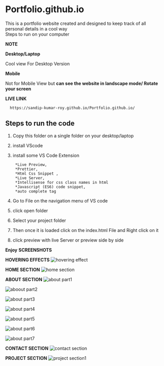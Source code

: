 # Portfolio.github.io
This is a portfolio website created and designed to keep track of all personal details in a cool way   
Steps to run on your computer


**NOTE** 

**Desktop/Laptop**

Cool view For Desktop Version 


**Mobile**

Not for Mobile View but **can see the 
website in landscape mode/ Rotate your screen**


**LIVE LINK**

      https://sandip-kumar-roy.github.io/Portfolio.github.io/


Steps to run the code
-----------------------

1) Copy this folder on a single folder on your desktop/laptop

2) install VScode 

3) install some VS Code Extension 
    

        *Live Preview, 
        *Prettier, 
        *Html Css Snippet ,
        *Live Server, 
        *Intellisense for css class names in html
        *Javascript (ES6) code snippet, 
        *auto complete tag 


3) Go to File on the navigation menu of VS code

4) click open folder

5) Select your project folder

6) Then once it is loaded click on the index.html
   File and Right click on it

7) click preview with live Server or preview side by side 

****Enjoy****
**SCREENSHOTS**

**HOVERING EFFECTS**
![hovering effect ](https://user-images.githubusercontent.com/101457128/161435550-dbd79f3b-bc08-4cf7-bb04-cdbf5e43804c.png)

**HOME SECTION**
![home section](https://user-images.githubusercontent.com/101457128/161435467-20199f8d-5186-48da-b6ae-dcff5ffaaadd.png)


**ABOUT SECTION**
![about part1](https://user-images.githubusercontent.com/101457128/161435325-18f119e8-1c33-4652-b2cb-85daf693861c.png)

![aboout part2](https://user-images.githubusercontent.com/101457128/161435345-3419458f-8d72-47fc-a7ed-3f022cee78a8.png)

![about part3](https://user-images.githubusercontent.com/101457128/161435354-23e0b217-fb4e-4435-83f2-95ee6ee672c8.png)

![about part4](https://user-images.githubusercontent.com/101457128/161435362-39c5c25d-ff2d-4a0b-8880-aab9a02e566d.png)

![about part5](https://user-images.githubusercontent.com/101457128/161435376-78381671-f4af-4acc-8822-8818eb2a4b38.png)

![about part6](https://user-images.githubusercontent.com/101457128/161435384-40192f91-3a6c-4bed-af53-0a2b0e17ed71.png)

![about part7](https://user-images.githubusercontent.com/101457128/161435395-0651c20f-ba16-4322-aba1-06f31481d2c0.png)

**CONTACT SECTION**
![contact section](https://user-images.githubusercontent.com/101457128/161435630-62859a3b-c635-4c0a-b14c-8768c822000b.png)


**PROJECT SECTION**
![project section1](https://user-images.githubusercontent.com/101457128/161435525-fb5404cc-a5df-4045-9ac9-635273bdef40.png)




